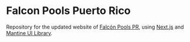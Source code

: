 # Falcon Pools Puerto Rico
Repository for the updated website of [Falcón Pools PR](www.falconpoolspr.com), using [Next.js](https://nextjs.org/) and [Mantine UI Library](https://mantine.dev/).

